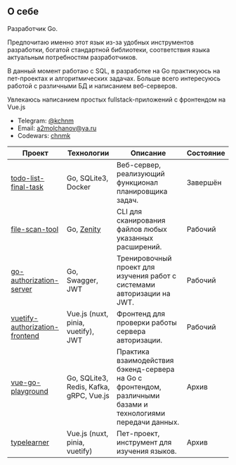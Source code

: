 ## О себе

Разработчик Go. 

Предпочитаю именно этот язык из-за удобных инструментов разработки, богатой стандартной библиотеки, соответствия языка актуальным потребностям разработчиков.

В данный момент работаю с SQL, в разработке на Go практикуюсь на пет-проектах и
алгоритмических задачах. Больше всего интересуюсь
работой с различными БД и написанием веб-серверов. 

Увлекаюсь написанием простых
fullstack-приложений с фронтендом на Vue.js

* Telegram: [@kchnm](https://t.me/kchnm)
* Email: a2molchanov@ya.ru
* Codewars: [chnmk](https://www.codewars.com/users/chnmk)


| Проект | Технологии | Описание | Состояние |
|---|---|---|---|
| [todo-list-final-task](https://github.com/chnmk/todo-list-final-task) | Go, SQLite3, Docker | Веб-сервер, реализующий функционал планировщика задач. | Завершён |
| [file-scan-tool](https://github.com/chnmk/file-scan-tool) |  Go, [Zenity](github.com/ncruces/zenity) | CLI для сканирования файлов любых указанных расширений. | Рабочий |
| [go-authorization-server](https://github.com/chnmk/go-authorization-server) |  Go, Swagger, JWT | Тренировочный проект для изучения работ с системами авторизации на JWT. | Рабочий |
| [vuetify-authorization-frontend](https://github.com/chnmk/vuetify-authorization-frontend) |  Vue.js (nuxt, pinia, vuetify), JWT | Фронтенд для проверки работы сервера авторизации. | Рабочий |
| [vue-go-playground](https://github.com/chnmk/vue-go-playground) |  Go, SQLite3, Redis, Kafka, gRPC, Vue.js | Практика взаимодействия бэкенд-сервера на Go с фронтендом, различными базами и технологиями передачи данных. | Архив |
| [typelearner](https://github.com/chnmk/typelearner) |  Vue.js (nuxt, pinia, vuetify) | Пет-проект, инструмент для изучения языков. | Архив |


